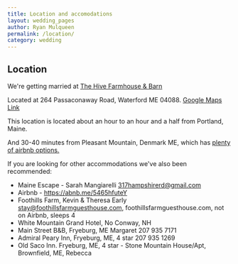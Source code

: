 ```yaml
---
title: Location and accomodations
layout: wedding_pages
author: Ryan Mulqueen
permalink: /location/
category: wedding
---
```


## Location

We're getting married at [The Hive Farmhouse & Barn](Thehiveweddings.com)

Located at 264 Passaconaway Road, Waterford ME 04088. 
[Google Maps Link](https://maps.app.goo.gl/5GBNpqGNGGZMkQxH9)

This location is located about an hour to an hour and a half from Portland, Maine.

And 30-40 minutes from Pleasant Mountain, Denmark ME, which has [plenty of airbnb options.](https://www.airbnb.com/s/Pleasant-Mountain--Denmark--ME/homes?refinement_paths%5B%5D=%2Fhomes&flexible_trip_lengths%5B%5D=one_week&monthly_start_date=2025-03-01&monthly_length=3&monthly_end_date=2025-06-01&price_filter_input_type=0&channel=EXPLORE&place_id=ChIJDexd83Grs0wRuY96rQ-Fs7o&location_bb=QjAj4cKNnKxCMBNywo2tEA%3D%3D&acp_id=6e83ac56-243d-4f49-ac7e-b2533844eac9&date_picker_type=calendar&checkin=2025-10-11&checkout=2025-10-13&source=structured_search_input_header&search_type=autocomplete_click)

If you are looking for other accommodations we've also been recommended:

- Maine Escape - Sarah Mangiarelli  317hampshirerd@gmail.com
- Airbnb - https://abnb.me/5465hfuteY                  
- Foothills Farm, Kevin & Theresa Early stay@foothillsfarmguesthouse.com, foothillsfarmguesthouse.com, not on Airbnb, sleeps 4
- White Mountain Grand Hotel, No Conway, NH
- Main Street B&B, Fryeburg, ME Margaret 207 935 7171
- Admiral Peary Inn, Fryeburg, ME, 4 star 207 935 1269
- Old Saco Inn. Fryeburg, ME, 4 star - Stone Mountain House/Apt, Brownfield, ME, Rebecca









